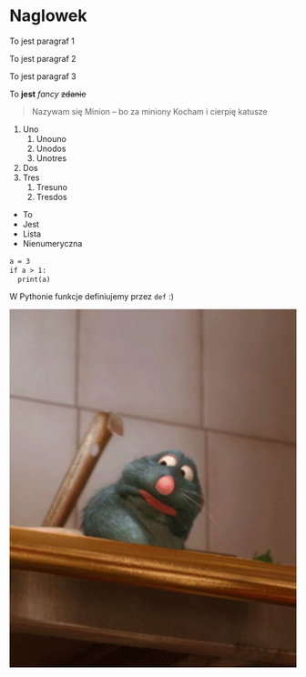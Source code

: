 # Naglowek

To jest paragraf 1

To jest paragraf 2

To jest paragraf 3

To **jest** *fancy* ~~zdanie~~

> Nazywam się Minion – bo za miniony Kocham i cierpię katusze

1. Uno
    1. Unouno
    2. Unodos
    3. Unotres
2. Dos 
3. Tres
    1. Tresuno
    2. Tresdos

- To
- Jest
- Lista
- Nienumeryczna

```
a = 3
if a > 1:
  print(a)
```

W Pythonie funkcje definiujemy przez `def` :)

![Tu jest fajen obrazek](https://github.com/oworobjew/warsztat/blob/master/rat.jfif "Poggers")
